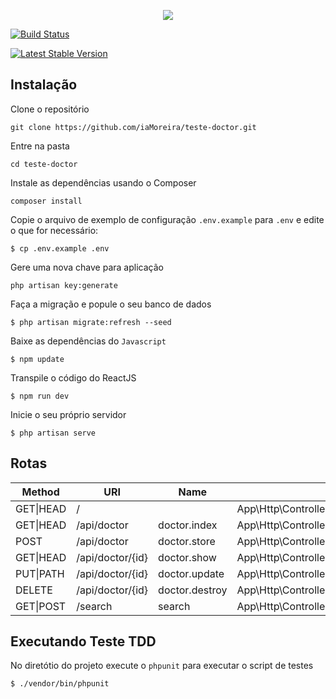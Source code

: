 <p  align="center"><img  src="https://laravel.com/assets/img/components/logo-laravel.svg"></p>
<p  align="center">

<a  href="https://travis-ci.org/laravel/framework"><img  src="https://travis-ci.org/laravel/framework.svg"  alt="Build Status"></a>

<a  href="https://packagist.org/packages/laravel/framework"><img  src="https://poser.pugx.org/laravel/framework/v/stable.svg"  alt="Latest Stable Version"></a>



## Instalação

Clone o repositório

`git clone https://github.com/iaMoreira/teste-doctor.git`

Entre na pasta

`cd teste-doctor`

Instale as dependências usando o Composer

`composer install`

 Copie o arquivo de exemplo de configuração `.env.example` para `.env` e edite o que for necessário:  

`$ cp .env.example .env `

Gere uma nova chave para aplicação

`php artisan key:generate`

 Faça a migração e popule o seu banco de dados

`$ php artisan migrate:refresh --seed`

Baixe as dependências do `Javascript` 

`$ npm update`

Transpile o código do ReactJS 

`$ npm run dev`

Inicie o seu próprio servidor

`$ php artisan serve`


## Rotas
|Method| URI | Name | Action |
|--|--|--|--|
| GET\|HEAD |/|  | 	App\Http\Controllers\HomeController@index|
| GET\|HEAD |/api/doctor| doctor.index | 	App\Http\Controllers\DoctorController@index|
| POST |/api/doctor| doctor.store | 	App\Http\Controllers\DoctorController@store|
| GET\|HEAD |/api/doctor/{id}| doctor.show | App\Http\Controllers\DoctorController@show|
| PUT\|PATH |/api/doctor/{id}| doctor.update |App\Http\Controllers\DoctorController@update|
| DELETE |/api/doctor/{id}| doctor.destroy |App\Http\Controllers\DoctorController@destroy|
| GET\|POST |/search| search |App\Http\Controllers\HomeController@search|



## Executando Teste TDD 

No diretótio do projeto execute o `phpunit` para executar o script de testes

`$ ./vendor/bin/phpunit`
